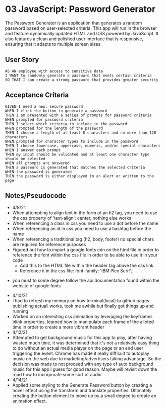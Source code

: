 # 03 JavaScript: Password Generator

The Password Generator is an application that generates a random password based on user-selected criteria. This app will run in the browser and feature dynamically updated HTML and CSS powered by JavaScript. It also features a clean and polished user interface that is responsive, ensuring that it adapts to multiple screen sizes.

## User Story

```
AS AN employee with access to sensitive data
I WANT to randomly generate a password that meets certain criteria
SO THAT I can create a strong password that provides greater security
```

## Acceptance Criteria

```
GIVEN I need a new, secure password
WHEN I click the button to generate a password
THEN I am presented with a series of prompts for password criteria
WHEN prompted for password criteria
THEN I select which criteria to include in the password
WHEN prompted for the length of the password
THEN I choose a length of at least 8 characters and no more than 128 characters
WHEN prompted for character types to include in the password
THEN I choose lowercase, uppercase, numeric, and/or special characters
WHEN I answer each prompt
THEN my input should be validated and at least one character type should be selected
WHEN all prompts are answered
THEN a password is generated that matches the selected criteria
WHEN the password is generated
THEN the password is either displayed in an alert or written to the page
```

## Notes/Pseudocode
- 4/8/21
- When attempting to align text in the form of an h2 tag, you need to use the css property of 'text-align': center, nothing else works
- When referencing a class in css you need to use a dot before the name
- When referencing an id in css you need to use a hashtag before the name
- When referencing a traditional tag (h2, body, footer) no special chars are required for reference purposes
- Figured out how to import a google fonts cdn on the html file in order to reference the font within the css file in order to be able to use it in your
code
    -   Add this to the HTML file within the header tag above the css link <link href="https://fonts.googleapis.com/css2?family=IBM+Plex+Serif:wght@200&display=swap" rel="stylesheet">
    -   Reference it in the css file: font-family: 'IBM Plex Serif';
* you must to some degree follow the api documentation found within the website of google fonts
- 4/10/21 
- I had to refresh my memory on how terminal(local) to github pages publishing actuall works, took me awhile but finally got things up and running 
- Worked on an interesting css animation by leveraging the keyframes blink properties, learned how to manipulate each frame of the alloted time in order to create a more vibrant header
- 4/12/21
- Attempted to get background music for this app to play, after having wasted much time, it was determined that it's not a relatively easy thing to do without an actual media player on the page or an end user triggering the event. Chrome has made it really difficult to autoplay music on the web due to marketing/advertisers taking advantage. So the decision was made to not proceed with any type of auto background music for this app I guess for good reason. Maybe will revisit down the road how to incorporate some sort of audio.
- 4/14/21
- Applied some styling to the Generate Password button by creating a hover effect using the transform and translate properties. Ultimately creating the button element to move up by a small degree to create an animation effect.

